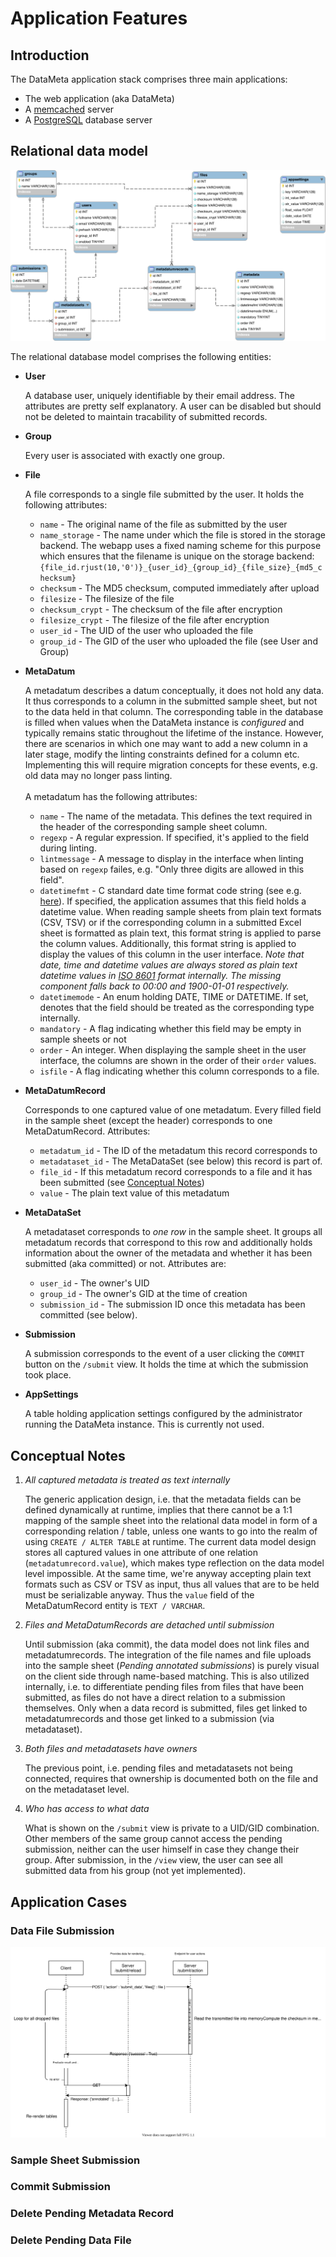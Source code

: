 # Application Features

## Introduction

The DataMeta application stack comprises three main applications:

* The web application (aka DataMeta)
* A [memcached](https://memcached.org/) server
* A [PostgreSQL](https://www.postgresql.org/) database server

## Relational data model

![erdiag](./img/datameta.erm.svg)

The relational database model comprises the following entities:

* **User**

  A database user, uniquely identifiable by their email address. The attributes are pretty self explanatory. A user can be disabled but should not be deleted to maintain tracability of submitted records.
* **Group**

  Every user is associated with exactly one group.
* **File**

  A file corresponds to a single file submitted by the user. It holds the following attributes:
  * `name` - The original name of the file as submitted by the user
  * `name_storage` - The name under which the file is stored in the storage backend. The webapp uses a fixed naming scheme for this purpose which ensures that the filename is unique on the storage backend:
    `{file_id.rjust(10,'0')}_{user_id}_{group_id}_{file_size}_{md5_checksum}`
  * `checksum` - The MD5 checksum, computed immediately after upload
  * `filesize` - The filesize of the file
  * `checksum_crypt` - The checksum of the file after encryption
  * `filesize_crypt` - The filesize of the file after encryption
  * `user_id` - The UID of the user who uploaded the file
  * `group_id` - The GID of the user who uploaded the file (see User and Group)
* **MetaDatum**

  A metadatum describes a datum conceptually, it does not hold any data. It thus corresponds to a column in the submitted sample sheet, but not to the data held in that column. The corresponding table in the database is filled when values when the DataMeta instance is *configured* and typically remains static throughout the lifetime of the instance. However, there are scenarios in which one may want to add a new column in a later stage, modify the linting constraints defined for a column etc. Implementing this will require migration concepts for these events, e.g. old data may no longer pass linting.<br><br>A metadatum has the following attributes:
   * `name` - The name of the metadata. This defines the text required in the header of the corresponding sample sheet column.
   * `regexp` - A regular expression. If specified, it's applied to the field during linting.
   * `lintmessage` - A message to display in the interface when linting based on `regexp` failes, e.g. "Only three digits are allowed in this field".
   * `datetimefmt` - C standard date time format code string (see e.g. [here](https://docs.python.org/3/library/datetime.html#strftime-strptime-behavior)). If specified, the application assumes that this field holds a datetime value. When reading sample sheets from plain text formats (CSV, TSV) or if the corresponding column in a submitted Excel sheet is formatted as plain text, this format string is applied to parse the column values. Additionally, this format string is applied to display the values of this column in the user interface. *Note that date, time and datetime values are always stored as plain text datetime values in [ISO 8601](https://en.wikipedia.org/wiki/ISO_8601) format internally. The missing component falls back to 00:00 and 1900-01-01 respectively.*
   * `datetimemode` - An enum holding DATE, TIME or DATETIME. If set, denotes that the field should be treated as the corresponding type internally.
   * `mandatory` -  A flag indicating whether this field may be empty in sample sheets or not
   * `order` - An integer. When displaying the sample sheet in the user interface, the columns are shown in the order of their `order` values.
   * `isfile` - A flag indicating whether this column corresponds to a file.
* **MetaDatumRecord**

  Corresponds to one captured value of one metadatum. Every filled field in the sample sheet (except the header) corresponds to one MetaDatumRecord. Attributes:
    * `metadatum_id` - The ID of the metadatum this record corresponds to
    * `metadataset_id` - The MetaDataSet (see below) this record is part of.
    * `file_id` - If this metadatum record corresponds to a file and it has been submitted (see [Conceptual Notes](#conceptual-notes))
    * `value` - The plain text value of this metadatum
* **MetaDataSet**

  A metadataset corresponds to *one row* in the sample sheet. It groups all metadatum records that correspond to this row and additionally holds information about the owner of the metadata and whether it has been submitted (aka committed) or not. Attributes are:
  * `user_id` - The owner's UID
  * `group_id` - The owner's GID at the time of creation
  * `submission_id` - The submission ID once this metadata has been committed (see below).
* **Submission**

  A submission corresponds to the event of a user clicking the `COMMIT` button on the `/submit` view. It holds the time at which the submission took place.
* **AppSettings**

  A table holding application settings configured by the administrator running the DataMeta instance. This is currently not used.


## Conceptual Notes

1. *All captured metadata is treated as text internally*

   The generic application design, i.e. that the metadata fields can be defined dynamically at runtime, implies that there cannot be a 1:1 mapping of the sample sheet into the relational data model in form of a corresponding relation / table, unless one wants to go into the realm of using `CREATE / ALTER TABLE` at runtime. The current data model design stores all captured values in one attribute of one relation (`metadatumrecord.value`), which makes type reflection on the data model level impossible. At the same time, we're anyway accepting plain text formats such as CSV or TSV as input, thus all values that are to be held must be serializable anyway. Thus the `value` field of the MetaDatumRecord entity is `TEXT / VARCHAR`.

1. *Files and MetaDatumRecords are detached until submission*

   Until submission (aka commit), the data model does not link files and metadatumrecords. The integration of the file names and file uploads into the sample sheet (*Pending annotated submissions*) is purely visual on the client side through name-based matching. This is also utilized internally, i.e. to differentiate pending files from files that have been submitted, as files do not have a direct relation to a submission themselves. Only when a data record is submitted, files get linked to metadatumrecords and those get linked to a submission (via metadataset).

1. *Both files and metadatasets have owners*

   The previous point, i.e. pending files and metadatasets not being connected, requires that ownership is documented both on the file and on the metadataset level.

1. *Who has access to what data*

   What is shown on the `/submit` view is private to a UID/GID combination. Other members of the same group cannot access the pending submission, neither can the user himself in case they change their group. After submission, in the `/view` view, the user can see all submitted data from his group (not yet implemented).

## Application Cases

### Data File Submission

![erdiag](./img/submit_files.svg)

### Sample Sheet Submission

### Commit Submission

### Delete Pending Metadata Record

### Delete Pending Data File
